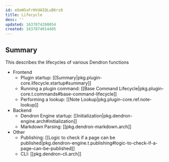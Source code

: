 ```yaml
---
id: eOoWSxFrHVdAIQLuB6rz8
title: Lifecycle
desc: ''
updated: 1637874208054
created: 1637874014405
---
```


## Summary

This describes the lifecycles of various Dendron functions

- Frontend
    - Plugin startup: [[Summary|pkg.plugin-core.lifecycle.startup#summary]]
    - Running a plugin command: [[Base Command Lifecycle|pkg.plugin-core.t.commands#base-command-lifecycle]]
    - Performing a lookup: [[Note Lookup|pkg.plugin-core.ref.note-lookup]]
- Backend
    - Dendron Engine startup: [[Initialization|pkg.dendron-engine.arch#initialization]]
    - Markdown Parsing: [[pkg.dendron-markdown.arch]]
- Other
    - Publishing: [[Logic to check if a page can be published|pkg.dendron-engine.t.publishing#logic-to-check-if-a-page-can-be-published]]
    - CLI: [[pkg.dendron-cli.arch]]
